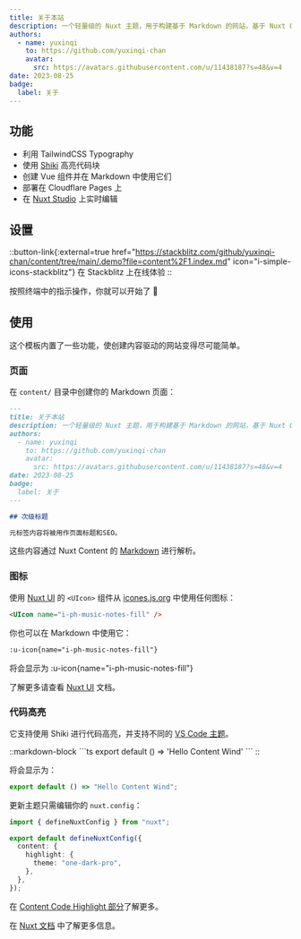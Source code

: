 ```yaml
---
title: 关于本站
description: 一个轻量级的 Nuxt 主题，用于构建基于 Markdown 的网站，基于 Nuxt Content 和 TailwindCSS ✨
authors:
  - name: yuxinqi
    to: https://github.com/yuxinqi-chan
    avatar:
      src: https://avatars.githubusercontent.com/u/11438187?s=48&v=4
date: 2023-08-25
badge:
  label: 关于
---
```


## 功能

- 利用 TailwindCSS Typography
- 使用 [Shiki](https://shiki.matsu.io) 高亮代码块
- 创建 Vue 组件并在 Markdown 中使用它们
- 部署在 Cloudflare Pages 上
- 在 [Nuxt Studio](https://nuxt.studio) 上实时编辑

## 设置

::button-link{:external=true href="https://stackblitz.com/github/yuxinqi-chan/content/tree/main/.demo?file=content%2F1.index.md" icon="i-simple-icons-stackblitz"}
在 Stackblitz 上在线体验
::

按照终端中的指示操作，你就可以开始了 🚀

## 使用

这个模板内置了一些功能，使创建内容驱动的网站变得尽可能简单。

### 页面

在 `content/` 目录中创建你的 Markdown 页面：

```md [content/about.md]
---
title: 关于本站
description: 一个轻量级的 Nuxt 主题，用于构建基于 Markdown 的网站，基于 Nuxt Content 和 TailwindCSS ✨
authors:
  - name: yuxinqi
    to: https://github.com/yuxinqi-chan
    avatar:
      src: https://avatars.githubusercontent.com/u/11438187?s=48&v=4
date: 2023-08-25
badge:
  label: 关于
---

## 次级标题

元标签内容将被用作页面标题和SEO。
```

这些内容通过 Nuxt Content 的 [Markdown](https://content.nuxt.com/usage/markdown) 进行解析。

### 图标

使用 [Nuxt UI](https://ui.nuxt.com/components/icon) 的 `<UIcon>` 组件从 [icones.js.org](https://icones.js.org) 中使用任何图标：

```html
<UIcon name="i-ph-music-notes-fill" />
```

你也可以在 Markdown 中使用它：

```md
:u-icon{name="i-ph-music-notes-fill"}
```

将会显示为 :u-icon{name="i-ph-music-notes-fill"}

了解更多请查看 [Nuxt UI](https://ui.nuxt.com/components/icon) 文档。

### 代码高亮

它支持使用 Shiki 进行代码高亮，并支持不同的 [VS Code 主题](https://github.com/shikijs/shiki/blob/main/docs/themes.md#all-themes)。

::markdown-block
\`\`\`ts
export default () => 'Hello Content Wind'
\`\`\`
::

将会显示为：

```ts
export default () => "Hello Content Wind";
```

更新主题只需编辑你的 `nuxt.config`：

```ts
import { defineNuxtConfig } from "nuxt";

export default defineNuxtConfig({
  content: {
    highlight: {
      theme: "one-dark-pro",
    },
  },
});
```

在 [Content Code Highlight 部分](https://content.nuxt.com/get-started/configuration#highlight)了解更多。

在 [Nuxt 文档](https://nuxt.com/docs/getting-started/deployment) 中了解更多信息。
